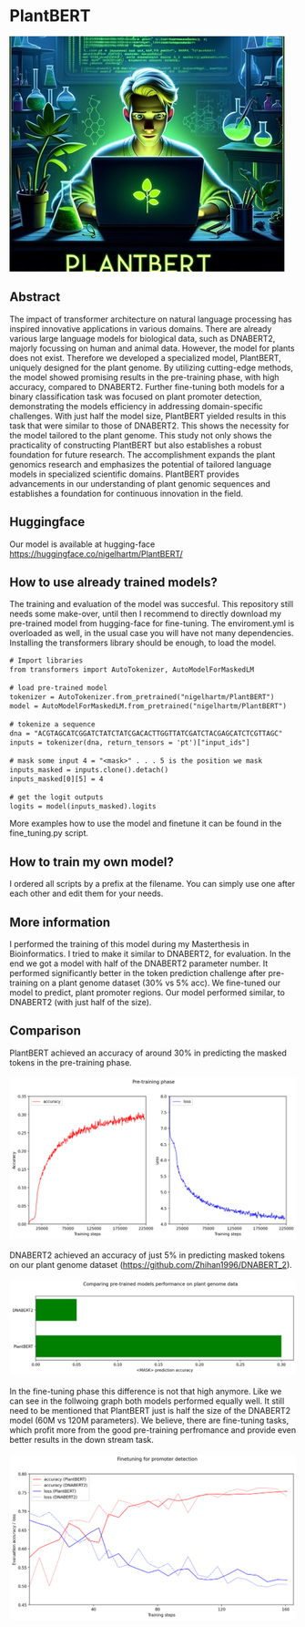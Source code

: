# PlantBERT

![alt_text](img/logo_small.jpeg)

## Abstract
The impact of transformer architecture on natural language processing has inspired innovative applications in various domains. There are already various large language models for biological data, such as DNABERT2, majorly focussing on human and animal data. However, the model for plants does not exist. Therefore we developed a specialized model, PlantBERT, uniquely designed for the plant genome. By utilizing cutting-edge methods, the model showed promising results in the pre-training phase, with high accuracy, compared to DNABERT2. Further fine-tuning both models for a binary classification task was focused on plant promoter detection, demonstrating the models efficiency in addressing domain-specific challenges. With just half the model size, PlantBERT yielded results in this task that were similar to those of DNABERT2. This shows the necessity for the model tailored to the plant genome. This study not only shows the practicality of constructing PlantBERT but also establishes a robust foundation for future research. The accomplishment expands the plant genomics research and emphasizes the potential of tailored language models in specialized scientific domains. PlantBERT provides advancements in our understanding of plant genomic sequences and establishes a foundation for continuous innovation in the field.

## Huggingface
Our model is available at hugging-face https://huggingface.co/nigelhartm/PlantBERT/

## How to use already trained models?
The training and evaluation of the model was succesful. This repository still needs some make-over, until then I recommend to directly download my pre-trained model from hugging-face for fine-tuning. The enviroment.yml is overloaded as well, in the usual case you will have not many dependencies. Installing the transformers library should be enough, to load the model.

```
# Import libraries
from transformers import AutoTokenizer, AutoModelForMaskedLM

# load pre-trained model
tokenizer = AutoTokenizer.from_pretrained("nigelhartm/PlantBERT")
model = AutoModelForMaskedLM.from_pretrained("nigelhartm/PlantBERT")

# tokenize a sequence
dna = "ACGTAGCATCGGATCTATCTATCGACACTTGGTTATCGATCTACGAGCATCTCGTTAGC"
inputs = tokenizer(dna, return_tensors = 'pt')["input_ids"]

# mask some input 4 = "<mask>" . . . 5 is the position we mask
inputs_masked = inputs.clone().detach()
inputs_masked[0][5] = 4

# get the logit outputs
logits = model(inputs_masked).logits
```
More examples how to use the model and finetune it can be found in the fine_tuning.py script.

## How to train my own model?
I ordered all scripts by a prefix at the filename. You can simply use one after each other and edit them for your needs.

## More information
I performed the training of this model during my Masterthesis in Bioinformatics. I tried to make it similar to DNABERT2, for evaluation. In the end we got a model with half of the DNABERT2 parameter number. It performed significantly better in the token prediction challenge after pre-training on a plant genome dataset (30% vs 5% acc). We fine-tuned our model to predict, plant promoter regions. Our model performed similar, to DNABERT2 (with just half of the size).

## Comparison
PlantBERT achieved an accuracy of around 30% in predicting the masked tokens in the pre-training phase.
<br><br>
![alt_text](img/plot_pretrain_plantbert.png)
<br><br>
DNABERT2 achieved an accuracy of just 5% in predicting masked tokens on our plant genome dataset (https://github.com/Zhihan1996/DNABERT_2).
<br><br>
![alt_text](img/plot_pretrain_compare_both.png)
<br><br>
In the fine-tuning phase this difference is not that high anymore. Like we can see in the follwoing graph both models performed equally well. It still need to be mentioned that PlantBERT just is half the size of the DNABERT2 model (60M vs 120M parameters). We believe, there are fine-tuning tasks, which profit more from the good pre-training perfromance and provide even better results in the down stream task.
<br><br>
![alt_text](img/plot_finetune.png)
<br><br>

